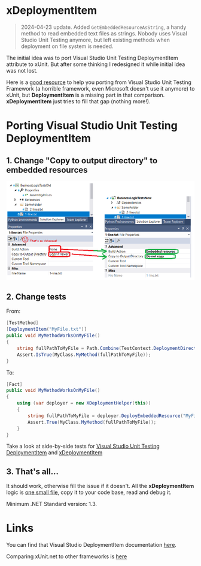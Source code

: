 ﻿# xDeploymentItem

> 2024-04-23 update. Added `GetEmbeddedResourceAsString`, a handy method to read embedded text files as strings.
Nobody uses Visual Studio Unit Testing anymore, but left existing methods when deployment on file system is needed.

The initial idea was to port Visual Studio Unit Testing DeploymentItem attribute to xUnit.
But after some thinking I redesigned it while initial idea was not lost.

Here is a [good resource](https://xunit.net/docs/comparisons) to help you porting from Visual Studio Unit Testing Framework (a horrible framework, even Microsoft doesn't use it anymore) to xUnit, but **DeploymentItem** is a missing part in that comparison. **xDeploymentItem** just tries to fill that gap (nothing more!).

# Porting Visual Studio Unit Testing DeploymentItem
## 1. Change "Copy to output directory" to embedded resources
![Change to embedded resource](./images/change-to-embedded-resources.png)
## 2. Change tests
From:
```csharp
[TestMethod]
[DeploymentItem("MyFile.txt")]
public void MyMethodWorksOnMyFile()
{
	string fullPathToMyFile = Path.Combine(TestContext.DeploymentDirectory, "MyFile.txt");
	Assert.IsTrue(MyClass.MyMethod(fullPathToMyFile));
}
```
To:
```csharp
[Fact]
public void MyMethodWorksOnMyFile()
{
	using (var deployer = new XDeploymentHelper(this))
	{
		string fullPathToMyFile = deployer.DeployEmbeddedResource("MyFile.txt");
		Assert.True(MyClass.MyMethod(fullPathToMyFile));
	}
}
```

Take a look at side-by-side tests for [Visual Studio Unit Testing DeploymentItem](./src/BusinessLogicTestsOld/FileOperationsTests.cs)
and [xDeploymentItem](./src/BusinessLogicTestsNew/FileOperationsTests_VSUT.cs)


## 3. That's all...
It should work, otherwise fill the issue if it doesn't.
All the **xDeploymentItem** logic is [one small file](./src/xDeploymentItem/XDeploymentHelper.cs), copy it to your code base, read and debug it.

Minimum .NET Standard version: 1.3.

# Links

You can find that Visual Studio DeploymentItem documentation
[here](https://docs.microsoft.com/en-us/dotnet/api/microsoft.visualstudio.testtools.unittesting.deploymentitemattribute?view=mstest-net-1.2.0).

Comparing xUnit.net to other frameworks is [here](https://xunit.net/docs/comparisons)
